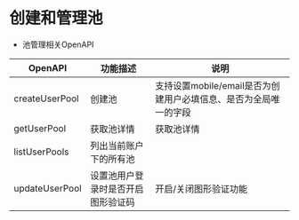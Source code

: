 # 创建和管理池

* 池管理相关OpenAPI

| OpenAPI | 功能描述 | 说明 |
| ------- | ------- | -------- |
| createUserPool | 创建池 | 支持设置mobile/email是否为创建用户必填信息、是否为全局唯一的字段 |
| getUserPool | 获取池详情 | 获取池详情|
| listUserPools | 列出当前账户下的所有池 | |
| updateUserPool | 设置池用户登录时是否开启图形验证码 | 开启/关闭图形验证功能 |
